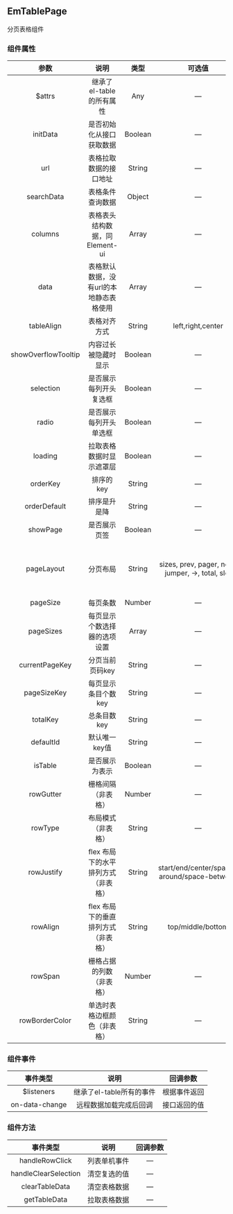 ## EmTablePage

分页表格组件

### 组件属性

| 参数 | 说明 | 类型 | 可选值 | 默认值 |
| :-: | :-: | :-: | :-: | :-: |
| $attrs | 继承了el-table的所有属性 | Any | — | — |
| initData | 是否初始化从接口获取数据 | Boolean | — | false |
| url | 表格拉取数据的接口地址 | String | — | — |
| searchData | 表格条件查询数据 | Object | — | {} |
| columns | 表格表头结构数据，同Element-ui | Array | — | [] |
| data | 表格默认数据，没有url的本地静态表格使用 | Array | — | [] |
| tableAlign | 表格对齐方式 | String | left,right,center | center |
| showOverflowTooltip | 内容过长被隐藏时显示 | Boolean | — | true |
| selection | 是否展示每列开头复选框 | Boolean | — | false |
| radio | 是否展示每列开头单选框 | Boolean | — | false |
| loading | 拉取表格数据时显示遮罩层 | Boolean | — | true |
| orderKey | 排序的key | String | — | id |
| orderDefault | 排序是升是降 | String | — | desc |
| showPage | 是否展示页签 | Boolean | — | true |
| pageLayout | 分页布局 | String | sizes, prev, pager, next, jumper, ->, total, slot | total, sizes, prev, pager, next, jumper |
| pageSize | 每页条数 | Number | — | 10 |
| pageSizes | 每页显示个数选择器的选项设置 | Array | — | [10, 20, 30, 40, 50, 100] |
| currentPageKey | 分页当前页码key | String | — | current |
| pageSizeKey | 每页显示条目个数key | String | — | size |
| totalKey | 总条目数key | String | — | total |
| defaultId | 默认唯一key值 | String | — | id |
| isTable | 是否展示为表示 | Boolean | — | true |
| rowGutter | 栅格间隔（非表格） | Number | — | 4 |
| rowType | 布局模式（非表格） | String | — | — |
| rowJustify | flex 布局下的水平排列方式（非表格） | String | start/end/center/space-around/space-between | start |
| rowAlign | flex 布局下的垂直排列方式（非表格） | String | top/middle/bottom | — |
| rowSpan | 栅格占据的列数（非表格） | Number | — | 6 |
| rowBorderColor | 单选时表格边框颜色（非表格） | String | — | #409eff |

### 组件事件

|    事件类型    |           说明           |   回调参数   |
| :------------: | :----------------------: | :----------: |
|   $listeners   | 继承了el-table所有的事件 | 根据事件返回 |
| on-data-change |  远程数据加载完成后回调  | 接口返回的值 |

### 组件方法

|       事件类型       |     说明     | 回调参数 |
| :------------------: | :----------: | :------: |
|    handleRowClick    | 列表单机事件 |    —     |
| handleClearSelection | 清空复选的值 |    —     |
|    clearTableData    | 清空表格数据 |    —     |
|     getTableData     | 拉取表格数据 |    —     |
